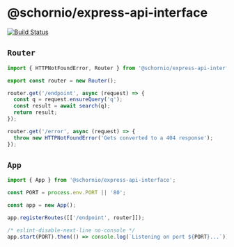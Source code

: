 # @schornio/express-api-interface

[![Build Status](https://travis-ci.org/schornio/express-api-interface.svg?branch=master)](https://travis-ci.org/schornio/express-api-interface)

## `Router`

```javascript
import { HTTPNotFoundError, Router } from '@schornio/express-api-interface';

export const router = new Router();

router.get('/endpoint', async (request) => {
  const q = request.ensureQuery('q');
  const result = await search(q);
  return result;
});

router.get('/error', async (request) => {
  throw new HTTPNotFoundError('Gets converted to a 404 response');
});
```

## `App`

```javascript
import { App } from '@schornio/express-api-interface';

const PORT = process.env.PORT || '80';

const app = new App();

app.registerRoutes([['/endpoint', router]]);

/* eslint-disable-next-line no-console */
app.start(PORT).then(() => console.log(`Listening on port ${PORT}...`));
```
